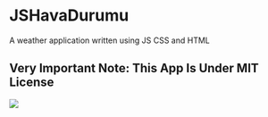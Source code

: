 # JSHavaDurumu
A weather application written using JS CSS and HTML
##  Very Important Note: This App Is Under MIT License
![](https://raw.githubusercontent.com/umutsofttheclonogies/umusoft.aa/main/JSHavaDurumu.png?token=GHSAT0AAAAAABVUR5E7JCK5HP6E2PYHO2XYYVUV4LQ)

